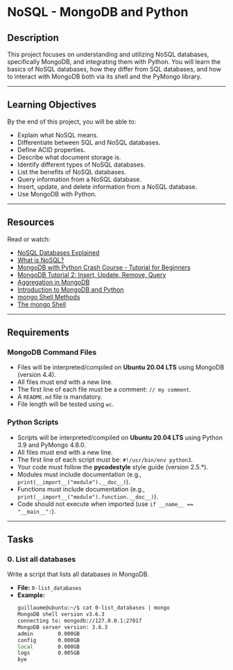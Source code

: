 # NoSQL - MongoDB and Python

## **Description**
This project focuses on understanding and utilizing NoSQL databases, specifically MongoDB, and integrating them with Python. You will learn the basics of NoSQL databases, how they differ from SQL databases, and how to interact with MongoDB both via its shell and the PyMongo library.

---

## **Learning Objectives**
By the end of this project, you will be able to:

- Explain what NoSQL means.
- Differentiate between SQL and NoSQL databases.
- Define ACID properties.
- Describe what document storage is.
- Identify different types of NoSQL databases.
- List the benefits of NoSQL databases.
- Query information from a NoSQL database.
- Insert, update, and delete information from a NoSQL database.
- Use MongoDB with Python.

---

## **Resources**
Read or watch:

- [NoSQL Databases Explained](https://example.com/nosql-explained)
- [What is NoSQL?](https://example.com/what-is-nosql)
- [MongoDB with Python Crash Course - Tutorial for Beginners](https://example.com/mongodb-python-tutorial)
- [MongoDB Tutorial 2: Insert, Update, Remove, Query](https://example.com/mongodb-tutorial)
- [Aggregation in MongoDB](https://example.com/mongodb-aggregation)
- [Introduction to MongoDB and Python](https://example.com/mongodb-intro)
- [mongo Shell Methods](https://example.com/mongo-shell-methods)
- [The mongo Shell](https://example.com/mongo-shell)

---

## **Requirements**

### **MongoDB Command Files**
- Files will be interpreted/compiled on **Ubuntu 20.04 LTS** using MongoDB (version 4.4).
- All files must end with a new line.
- The first line of each file must be a comment: `// my comment`.
- A `README.md` file is mandatory.
- File length will be tested using `wc`.

### **Python Scripts**
- Scripts will be interpreted/compiled on **Ubuntu 20.04 LTS** using Python 3.9 and PyMongo 4.8.0.
- All files must end with a new line.
- The first line of each script must be: `#!/usr/bin/env python3`.
- Your code must follow the **pycodestyle** style guide (version 2.5.*).
- Modules must include documentation (e.g., `print(__import__("module").__doc__)`).
- Functions must include documentation (e.g., `print(__import__("module").function.__doc__)`).
- Code should not execute when imported (use `if __name__ == "__main__":`).

---

## **Tasks**

### **0. List all databases**
Write a script that lists all databases in MongoDB.

- **File:** `0-list_databases`
- **Example:**
  ```bash
  guillaume@ubuntu:~/$ cat 0-list_databases | mongo
  MongoDB shell version v3.6.3
  connecting to: mongodb://127.0.0.1:27017
  MongoDB server version: 3.6.3
  admin        0.000GB
  config       0.000GB
  local        0.000GB
  logs         0.005GB
  bye
